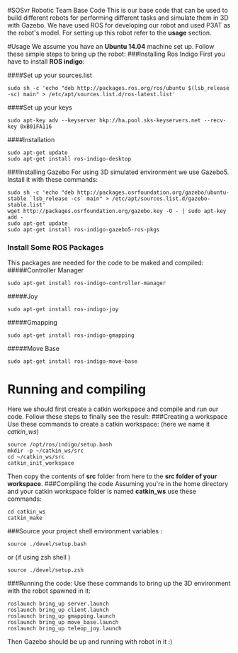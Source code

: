 #SOSvr Robotic Team Base Code
This is our base code that can be used to build different robots for performing different tasks and simulate them in 3D with Gazebo. We have used ROS for developing our robot and used P3AT as the robot's model.
For setting up this robot refer to the **usage** section.

#Usage
We assume you have an **Ubuntu 14.04** machine set up. Follow these simple steps to bring up the robot: 
###Installing Ros Indigo
First you have to install **ROS indigo**:

####Set up your sources.list
```
sudo sh -c 'echo "deb http://packages.ros.org/ros/ubuntu $(lsb_release -sc) main" > /etc/apt/sources.list.d/ros-latest.list'
```
####Set up your keys
```
sudo apt-key adv --keyserver hkp://ha.pool.sks-keyservers.net --recv-key 0xB01FA116
```
####Installation
```
sudo apt-get update
sudo apt-get install ros-indigo-desktop
```
###Installing Gazebo
For using 3D simulated environment we use Gazebo5. Install it with these commands:
```
sudo sh -c 'echo "deb http://packages.osrfoundation.org/gazebo/ubuntu-stable `lsb_release -cs` main" > /etc/apt/sources.list.d/gazebo-stable.list'
wget http://packages.osrfoundation.org/gazebo.key -O - | sudo apt-key add -
sudo apt-get update
sudo apt-get install ros-indigo-gazebo5-ros-pkgs
``` 
### Install Some ROS Packages
This packages are needed for the code to be maked and compiled:
#####Controller Manager
```
sudo apt-get install ros-indigo-controller-manager 
```
#####Joy
```
sudo apt-get install ros-indigo-joy
```
#####Gmapping
```
sudo apt-get install ros-indigo-gmapping
```
#####Move Base
```
sudo apt-get install ros-indigo-move-base
```
# Running and compiling
Here we should first create a catkin workspace and compile and run our code. Follow these steps to finally see the result:
###Creating a workspace
Use these commands to create a catkin workspace: (here we name it *catkin_ws*)  
```
source /opt/ros/indigo/setup.bash
mkdir -p ~/catkin_ws/src
cd ~/catkin_ws/src
catkin_init_workspace
```
Then copy the contents of **src** folder from here to the **src folder of your workspace**.
###Compiling the code
Assuming you're in the home directory and your catkin workspace folder is named **catkin_ws** use these commands:
```
cd catkin_ws
catkin_make
``` 
###Source your project shell environment variables :
```
source ./devel/setup.bash
```
or (if using zsh shell )
```
source ./devel/setup.zsh
```


###Running the code:
Use these commands to bring up the 3D environment with the robot spawned in it:
```
roslaunch bring_up server.launch
roslaunch bring_up client.launch
roslaunch bring_up gmapping.launch
roslaunch bring_up move_base.launch
roslaunch bring_up teleop_joy.launch
```
Then Gazebo should be up and running with robot in it :)

